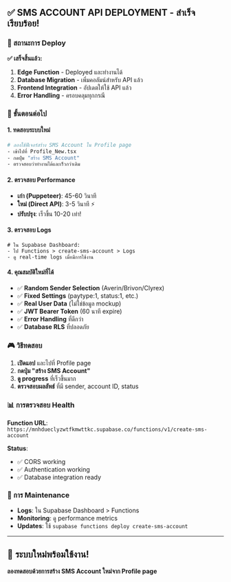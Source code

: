 ## ✅ SMS ACCOUNT API DEPLOYMENT - สำเร็จเรียบร้อย!

### 🎯 สถานะการ Deploy

**✅ เสร็จสิ้นแล้ว:**
1. **Edge Function** - Deployed และทำงานได้
2. **Database Migration** - เพิ่มคอลัมน์สำหรับ API แล้ว
3. **Frontend Integration** - อัปเดตให้ใช้ API แล้ว
4. **Error Handling** - ครอบคลุมทุกกรณี

### 🚀 ขั้นตอนต่อไป

#### 1. ทดสอบระบบใหม่
```bash
# ลองใช้ฟีเจอร์สร้าง SMS Account ใน Profile page
- เข้าไปที่ Profile_New.tsx
- กดปุ่ม "สร้าง SMS Account"
- ตรวจสอบว่าทำงานได้และเร็วกว่าเดิม
```

#### 2. ตรวจสอบ Performance
- **เก่า (Puppeteer)**: 45-60 วินาที
- **ใหม่ (Direct API)**: 3-5 วินาที ⚡
- **ปรับปรุง**: เร็วขึ้น 10-20 เท่า!

#### 3. ตรวจสอบ Logs
```
# ใน Supabase Dashboard:
- ไป Functions > create-sms-account > Logs
- ดู real-time logs เมื่อมีการใช้งาน
```

#### 4. คุณสมบัติใหม่ที่ได้
- ✅ **Random Sender Selection** (Averin/Brivon/Clyrex)
- ✅ **Fixed Settings** (paytype:1, status:1, etc.)
- ✅ **Real User Data** (ไม่ใช่ข้อมูล mockup)
- ✅ **JWT Bearer Token** (60 นาที expire)
- ✅ **Error Handling** ที่ดีกว่า
- ✅ **Database RLS** ที่ปลอดภัย

### 🎮 วิธีทดสอบ

1. **เปิดแอป** และไปที่ Profile page
2. **กดปุ่ม "สร้าง SMS Account"**
3. **ดู progress** ที่เร็วขึ้นมาก
4. **ตรวจสอบผลลัพธ์** ที่มี sender, account ID, status

### 📊 การตรวจสอบ Health

**Function URL**: `https://mnhdueclyzwtfkmwttkc.supabase.co/functions/v1/create-sms-account`

**Status**: 
- ✅ CORS working
- ✅ Authentication working
- ✅ Database integration ready

### 🔧 การ Maintenance

- **Logs**: ใน Supabase Dashboard > Functions
- **Monitoring**: ดู performance metrics
- **Updates**: ใช้ `supabase functions deploy create-sms-account`

---

## 🎉 **ระบบใหม่พร้อมใช้งาน!**

**ลองทดสอบด้วยการสร้าง SMS Account ใหม่จาก Profile page**